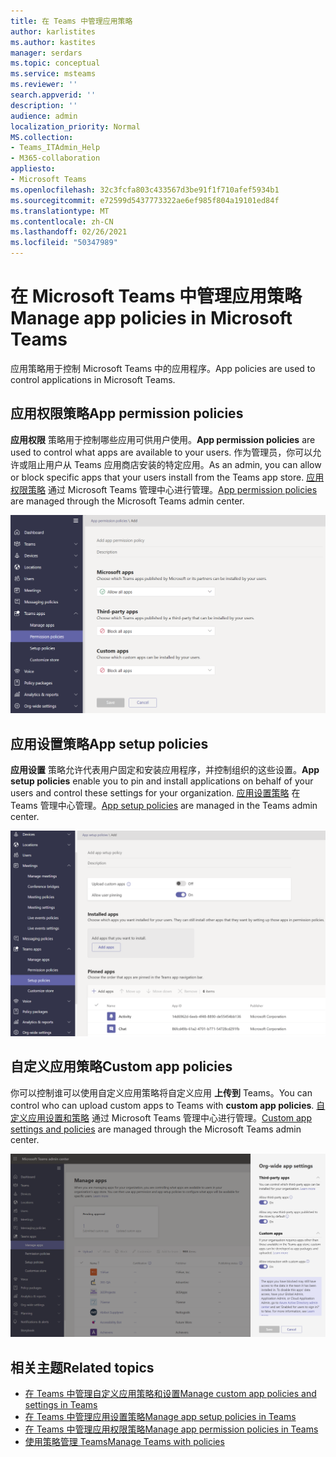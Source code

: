 ```yaml
---
title: 在 Teams 中管理应用策略
author: karlistites
ms.author: kastites
manager: serdars
ms.topic: conceptual
ms.service: msteams
ms.reviewer: ''
search.appverid: ''
description: ''
audience: admin
localization_priority: Normal
MS.collection:
- Teams_ITAdmin_Help
- M365-collaboration
appliesto:
- Microsoft Teams
ms.openlocfilehash: 32c3fcfa803c433567d3be91f1f710afef5934b1
ms.sourcegitcommit: e72599d5437773322ae6ef985f804a19101ed84f
ms.translationtype: MT
ms.contentlocale: zh-CN
ms.lasthandoff: 02/26/2021
ms.locfileid: "50347989"
---
```

# <a name="manage-app-policies-in-microsoft-teams"></a><span data-ttu-id="46a03-102">在 Microsoft Teams 中管理应用策略</span><span class="sxs-lookup"><span data-stu-id="46a03-102">Manage app policies in Microsoft Teams</span></span>

<span data-ttu-id="46a03-103">应用策略用于控制 Microsoft Teams 中的应用程序。</span><span class="sxs-lookup"><span data-stu-id="46a03-103">App policies are used to control applications in Microsoft Teams.</span></span>

## <a name="app-permission-policies"></a><span data-ttu-id="46a03-104">应用权限策略</span><span class="sxs-lookup"><span data-stu-id="46a03-104">App permission policies</span></span>

<span data-ttu-id="46a03-105">**应用权限** 策略用于控制哪些应用可供用户使用。</span><span class="sxs-lookup"><span data-stu-id="46a03-105">**App permission policies** are used to control what apps are available to your users.</span></span> <span data-ttu-id="46a03-106">作为管理员，你可以允许或阻止用户从 Teams 应用商店安装的特定应用。</span><span class="sxs-lookup"><span data-stu-id="46a03-106">As an admin, you can allow or block specific apps that your users install from the Teams app store.</span></span> <span data-ttu-id="46a03-107">[应用权限策略](teams-app-permission-policies.md) 通过 Microsoft Teams 管理中心进行管理。</span><span class="sxs-lookup"><span data-stu-id="46a03-107">[App permission policies](teams-app-permission-policies.md) are managed through the Microsoft Teams admin center.</span></span>

![应用权限策略的屏幕截图。](media/app-permission-policy.png)

## <a name="app-setup-policies"></a><span data-ttu-id="46a03-109">应用设置策略</span><span class="sxs-lookup"><span data-stu-id="46a03-109">App setup policies</span></span>

<span data-ttu-id="46a03-110">**应用设置** 策略允许代表用户固定和安装应用程序，并控制组织的这些设置。</span><span class="sxs-lookup"><span data-stu-id="46a03-110">**App setup policies** enable you to pin and install applications on behalf of your users and control these settings for your organization.</span></span> <span data-ttu-id="46a03-111">[应用设置策略](teams-app-setup-policies.md) 在 Teams 管理中心管理。</span><span class="sxs-lookup"><span data-stu-id="46a03-111">[App setup policies](teams-app-setup-policies.md) are managed in the Teams admin center.</span></span>

![Teams 管理中心的应用设置策略的屏幕截图。](media/app-setup-policy.png)

## <a name="custom-app-policies"></a><span data-ttu-id="46a03-113">自定义应用策略</span><span class="sxs-lookup"><span data-stu-id="46a03-113">Custom app policies</span></span>

<span data-ttu-id="46a03-114">你可以控制谁可以使用自定义应用策略将自定义应用 **上传到** Teams。</span><span class="sxs-lookup"><span data-stu-id="46a03-114">You can control who can upload custom apps to Teams with **custom app policies**.</span></span> <span data-ttu-id="46a03-115">[自定义应用设置和策略](teams-custom-app-policies-and-settings.md) 通过 Microsoft Teams 管理中心进行管理。</span><span class="sxs-lookup"><span data-stu-id="46a03-115">[Custom app settings and policies](teams-custom-app-policies-and-settings.md) are managed through the Microsoft Teams admin center.</span></span>

![自定义应用策略的屏幕截图。](media/custom-app-policy.png)

## <a name="related-topics"></a><span data-ttu-id="46a03-117">相关主题</span><span class="sxs-lookup"><span data-stu-id="46a03-117">Related topics</span></span>

* [<span data-ttu-id="46a03-118">在 Teams 中管理自定义应用策略和设置</span><span class="sxs-lookup"><span data-stu-id="46a03-118">Manage custom app policies and settings in Teams</span></span>](teams-custom-app-policies-and-settings.md)
* [<span data-ttu-id="46a03-119">在 Teams 中管理应用设置策略</span><span class="sxs-lookup"><span data-stu-id="46a03-119">Manage app setup policies in Teams</span></span>](teams-app-setup-policies.md)
* [<span data-ttu-id="46a03-120">在 Teams 中管理应用权限策略</span><span class="sxs-lookup"><span data-stu-id="46a03-120">Manage app permission policies in Teams</span></span>](teams-app-permission-policies.md)
* [<span data-ttu-id="46a03-121">使用策略管理 Teams</span><span class="sxs-lookup"><span data-stu-id="46a03-121">Manage Teams with policies</span></span>](manage-teams-with-policies.md)
